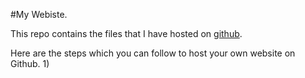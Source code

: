 #My Webiste.

This repo contains the files that I have hosted on [github](https://zorro30.github.io).

Here are the steps which you can follow to host your own website on Github.
1)